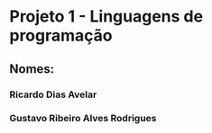# Projeto 1 - Linguagens de programação
## Nomes:
### Ricardo Dias Avelar
### Gustavo Ribeiro Alves Rodrigues


